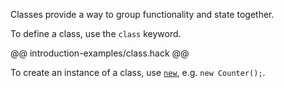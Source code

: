 Classes provide a way to group functionality and state together.

To define a class, use the `class` keyword.

@@ introduction-examples/class.hack @@

To create an instance of a class, use
[`new`](../expressions-and-operators/new.md), e.g. `new Counter();`.
